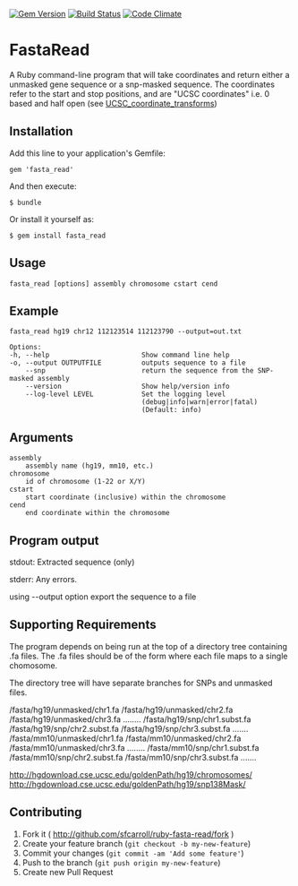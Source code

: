[![Gem Version](https://badge.fury.io/rb/fasta_read.svg)](http://badge.fury.io/rb/fasta_read) [![Build Status](https://travis-ci.org/adamico/ruby-fasta-read.svg?branch=master)](https://travis-ci.org/adamico/ruby-fasta-read) [![Code Climate](https://codeclimate.com/github/adamico/ruby-fasta-read.png)](https://codeclimate.com/github/adamico/ruby-fasta-read)
# FastaRead

A Ruby command-line program that will take coordinates and return either a unmasked gene sequence or a snp-masked sequence. The coordinates refer to the start and stop positions, and are "UCSC coordinates" i.e. 0 based and half open (see [UCSC_coordinate_transforms](http://genomewiki.ucsc.edu/index.php/Coordinate_Transforms)) 

## Installation

Add this line to your application's Gemfile:

    gem 'fasta_read'

And then execute:

    $ bundle

Or install it yourself as:

    $ gem install fasta_read

## Usage

    fasta_read [options] assembly chromosome cstart cend

## Example

    fasta_read hg19 chr12 112123514 112123790 --output=out.txt
    
    Options:
    -h, --help                       Show command line help
    -o, --output OUTPUTFILE          outputs sequence to a file
        --snp                        return the sequence from the SNP-masked assembly
        --version                    Show help/version info
        --log-level LEVEL            Set the logging level
                                     (debug|info|warn|error|fatal)
                                     (Default: info)

## Arguments

    assembly
        assembly name (hg19, mm10, etc.)
    chromosome
        id of chromosome (1-22 or X/Y)
    cstart
        start coordinate (inclusive) within the chromosome
    cend
        end coordinate within the chromosome

## Program output

stdout: Extracted sequence (only)

stderr: Any errors.

using --output option export the sequence to a file

## Supporting Requirements

The program depends on being run at the top of a directory tree containing .fa files. The .fa files should be of the form where each file maps to a single chomosome.

The directory tree will have separate branches for SNPs and unmasked files.

/fasta/hg19/unmasked/chr1.fa
/fasta/hg19/unmasked/chr2.fa
/fasta/hg19/unmasked/chr3.fa
........
/fasta/hg19/snp/chr1.subst.fa
/fasta/hg19/snp/chr2.subst.fa
/fasta/hg19/snp/chr3.subst.fa
.......
/fasta/mm10/unmasked/chr1.fa
/fasta/mm10/unmasked/chr2.fa
/fasta/mm10/unmasked/chr3.fa
........
/fasta/mm10/snp/chr1.subst.fa
/fasta/mm10/snp/chr2.subst.fa
/fasta/mm10/snp/chr3.subst.fa
.......

http://hgdownload.cse.ucsc.edu/goldenPath/hg19/chromosomes/
http://hgdownload.cse.ucsc.edu/goldenPath/hg19/snp138Mask/

## Contributing

1. Fork it ( http://github.com/sfcarroll/ruby-fasta-read/fork )
2. Create your feature branch (`git checkout -b my-new-feature`)
3. Commit your changes (`git commit -am 'Add some feature'`)
4. Push to the branch (`git push origin my-new-feature`)
5. Create new Pull Request
